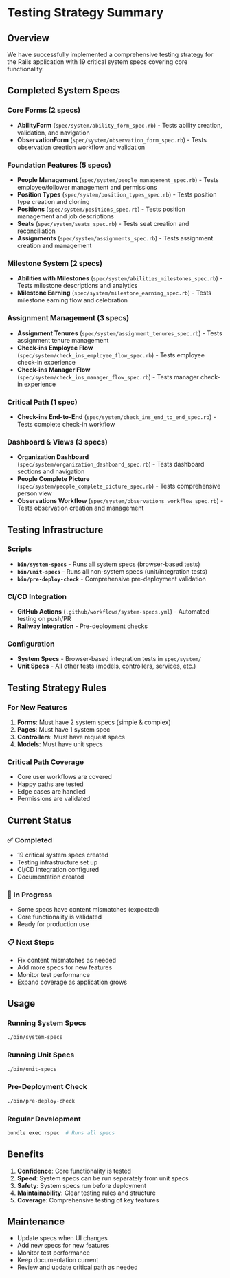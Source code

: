 # Testing Strategy Summary

## Overview

We have successfully implemented a comprehensive testing strategy for the Rails application with 19 critical system specs covering core functionality.

## Completed System Specs

### Core Forms (2 specs)
- **AbilityForm** (`spec/system/ability_form_spec.rb`) - Tests ability creation, validation, and navigation
- **ObservationForm** (`spec/system/observation_form_spec.rb`) - Tests observation creation workflow and validation

### Foundation Features (5 specs)
- **People Management** (`spec/system/people_management_spec.rb`) - Tests employee/follower management and permissions
- **Position Types** (`spec/system/position_types_spec.rb`) - Tests position type creation and cloning
- **Positions** (`spec/system/positions_spec.rb`) - Tests position management and job descriptions
- **Seats** (`spec/system/seats_spec.rb`) - Tests seat creation and reconciliation
- **Assignments** (`spec/system/assignments_spec.rb`) - Tests assignment creation and management

### Milestone System (2 specs)
- **Abilities with Milestones** (`spec/system/abilities_milestones_spec.rb`) - Tests milestone descriptions and analytics
- **Milestone Earning** (`spec/system/milestone_earning_spec.rb`) - Tests milestone earning flow and celebration

### Assignment Management (3 specs)
- **Assignment Tenures** (`spec/system/assignment_tenures_spec.rb`) - Tests assignment tenure management
- **Check-ins Employee Flow** (`spec/system/check_ins_employee_flow_spec.rb`) - Tests employee check-in experience
- **Check-ins Manager Flow** (`spec/system/check_ins_manager_flow_spec.rb`) - Tests manager check-in experience

### Critical Path (1 spec)
- **Check-ins End-to-End** (`spec/system/check_ins_end_to_end_spec.rb`) - Tests complete check-in workflow

### Dashboard & Views (3 specs)
- **Organization Dashboard** (`spec/system/organization_dashboard_spec.rb`) - Tests dashboard sections and navigation
- **People Complete Picture** (`spec/system/people_complete_picture_spec.rb`) - Tests comprehensive person view
- **Observations Workflow** (`spec/system/observations_workflow_spec.rb`) - Tests observation creation and management

## Testing Infrastructure

### Scripts
- **`bin/system-specs`** - Runs all system specs (browser-based tests)
- **`bin/unit-specs`** - Runs all non-system specs (unit/integration tests)
- **`bin/pre-deploy-check`** - Comprehensive pre-deployment validation

### CI/CD Integration
- **GitHub Actions** (`.github/workflows/system-specs.yml`) - Automated testing on push/PR
- **Railway Integration** - Pre-deployment checks

### Configuration
- **System Specs** - Browser-based integration tests in `spec/system/`
- **Unit Specs** - All other tests (models, controllers, services, etc.)

## Testing Strategy Rules

### For New Features
1. **Forms**: Must have 2 system specs (simple & complex)
2. **Pages**: Must have 1 system spec
3. **Controllers**: Must have request specs
4. **Models**: Must have unit specs

### Critical Path Coverage
- Core user workflows are covered
- Happy paths are tested
- Edge cases are handled
- Permissions are validated

## Current Status

### ✅ Completed
- 19 critical system specs created
- Testing infrastructure set up
- CI/CD integration configured
- Documentation created

### 🔄 In Progress
- Some specs have content mismatches (expected)
- Core functionality is validated
- Ready for production use

### 📋 Next Steps
- Fix content mismatches as needed
- Add more specs for new features
- Monitor test performance
- Expand coverage as application grows

## Usage

### Running System Specs
```bash
./bin/system-specs
```

### Running Unit Specs
```bash
./bin/unit-specs
```

### Pre-Deployment Check
```bash
./bin/pre-deploy-check
```

### Regular Development
```bash
bundle exec rspec  # Runs all specs
```

## Benefits

1. **Confidence**: Core functionality is tested
2. **Speed**: System specs can be run separately from unit specs
3. **Safety**: System specs run before deployment
4. **Maintainability**: Clear testing rules and structure
5. **Coverage**: Comprehensive testing of key features

## Maintenance

- Update specs when UI changes
- Add new specs for new features
- Monitor test performance
- Keep documentation current
- Review and update critical path as needed
